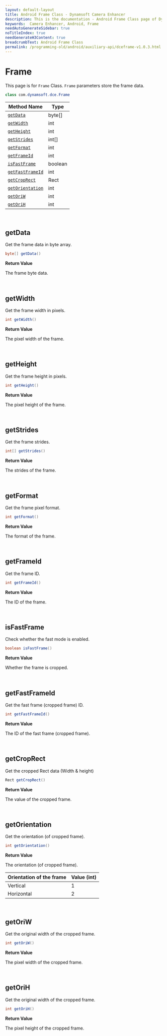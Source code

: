 ```yaml
---
layout: default-layout
title: Android Frame Class - Dynamsoft Camera Enhancer
description: This is the documentation - Android Frame Class page of Dynamsoft Camera Enhancer.
keywords:  Camera Enhancer, Android, Frame
needAutoGenerateSidebar: true
noTitleIndex: true
needGenerateH3Content: true
breadcrumbText: Android Frame Class
permalink: /programming-old/android/auxiliary-api/dceframe-v1.0.3.html
---
```


# Frame

This page is for `Frame` Class. `Frame` parameters store the frame data.

```java
class com.dynamsoft.dce.Frame
```

| Method Name | Type |
| ----------- | ---- |
| [`getData`](#getdata) | byte[] |
| [`getWidth`](#getwidth) | int |
| [`getHeight`](#getheight) | int |
| [`getStrides`](#getstrides) | int[] |
| [`getFormat`](#getformat) | int |
| [`getFrameId`](#getframeid) | int |
| [`isFastFrame`](#isfastframe) | boolean |
| [`getFastFrameId`](#getfastframeid) | int |
| [`getCropRect`](#getcroprect) | Rect |
| [`getOrientation`](#getorientation) | int |
| [`getOriW`](#getoriw) | int |
| [`getOriH`](#getorih) | int |

&nbsp;

## getData

Get the frame data in byte array.

```java
byte[] getData()
```

**Return Value**

The frame byte data.


&nbsp;

## getWidth

Get the frame width in pixels.

```java
int getWidth()
```

**Return Value**

The pixel width of the frame.


&nbsp;

## getHeight

Get the frame height in pixels.

```java
int getHeight()
```

**Return Value**

The pixel height of the frame.


&nbsp;

## getStrides

Get the frame strides.

```java
int[] getStrides()
```

**Return Value**

The strides of the frame.


&nbsp;

## getFormat

Get the frame pixel format.

```java
int getFormat()
```

**Return Value**

The format of the frame.


&nbsp;

## getFrameId

Get the frame ID.

```java
int getFrameId()
```

**Return Value**

The ID of the frame.


&nbsp;

## isFastFrame

Check whether the fast mode is enabled.

```java
boolean isFastFrame()
```

**Return Value**

Whether the frame is cropped.


&nbsp;

## getFastFrameId

Get the fast frame (cropped frame) ID.

```java
int getFastFrameId()
```

**Return Value**

The ID of the fast frame (cropped frame).


&nbsp;

## getCropRect

Get the cropped Rect data (Width & height)

```java
Rect getCropRect()
```

**Return Value**

The value of the cropped frame.

&nbsp;

## getOrientation

Get the orientation (of cropped frame).

```java
int getOrientation()
```

**Return Value**

The orientation (of cropped frame).

| Orientation of the frame | Value (int) |
|--------------------------|-------|
| Vertical | 1 |
| Horizontal | 2 |

&nbsp;

## getOriW

Get the original width of the cropped frame.

```java
int getOriW()
```

**Return Value**

The pixel width of the cropped frame.

&nbsp;

## getOriH

Get the original width of the cropped frame.

```java
int getOriH()
```

**Return Value**

The pixel height of the cropped frame.
